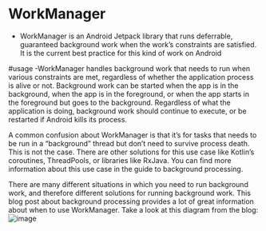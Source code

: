 # WorkManager
- WorkManager is an Android Jetpack library that runs deferrable, guaranteed background work when the work’s constraints are satisfied. 
It is the current best practice for this kind of work on Android

#usage
-WorkManager handles background work that needs to run when various constraints are met, regardless of whether the application process is alive or not. 
Background work can be started when the app is in the background, when the app is in the foreground, or when the app starts in the foreground but goes to the background. 
Regardless of what the application is doing, background work should continue to execute, or be restarted if Android kills its process.

A common confusion about WorkManager is that it’s for tasks that needs to be run in a “background” thread but don’t need to survive process death. This is not the case. 
There are other solutions for this use case like Kotlin’s coroutines, ThreadPools, or libraries like RxJava. 
You can find more information about this use case in the guide to background processing.

There are many different situations in which you need to run background work, and therefore different solutions for running background work. 
This blog post about background processing provides a lot of great information about when to use WorkManager. Take a look at this diagram from the blog:
![image](https://user-images.githubusercontent.com/73541296/221368673-e0e820fa-1d18-4075-a3db-33396e650405.png)



